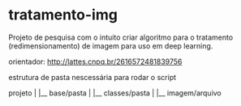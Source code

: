 # tratamento-img

Projeto de pesquisa com o intuito criar algoritmo para o tratamento (redimensionamento) de imagem para uso em deep learning.

orientador: http://lattes.cnpq.br/2616572481839756

estrutura de pasta nescessária para rodar o script

projeto
  |
  |__ base/pasta
        |
        |__ classes/pasta
              |
              |__ imagem/arquivo
